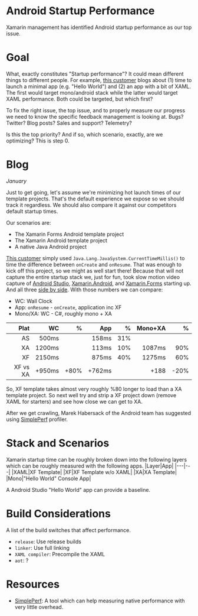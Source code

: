 # Android Startup Performance
Xamarin management has identified Android startup performance as our top issue. 

# Goal
What, exactly constitutes "Startup performance"? It could mean different things to different people. For example, [this customer][1] blogs about (1) time to launch a minimal app (e.g. "Hello World") and (2) an app with a bit of XAML. The first would target mono/android stack while the latter would target XAML performance. Both could be targeted, but which first? 

To fix the right issue, the top issue, and to properly measure our progress we need to know the specific feedback management is looking at. Bugs? Twitter? Blog posts? Sales and support? Telemetry? 

Is this the top priority? And if so, which scenario, exactly, are we optimizing? This is step 0.
# Blog
_January_

Just to get going, let's assume we're minimizing hot launch times of our template projects. That's the default experience we expose so we should track it regardless. We should also compare it against our competitors default startup times.

Our scenarios are: 
* The Xamarin Forms Android template project
* The Xamarin Android template project
* A native Java Android project

[This customer][1] simply used `Java.Lang.JavaSystem.CurrentTimeMillis()` to time the difference between `onCreate` and `onResume`. That was enough to kick off this project, so we might as well start there! Because that will not capture the entire startup stack we, just for fun, took slow motion video capture of [Android Studio][ASStartUp], [Xamarin.Android][XAStartUp], and [Xamarin.Forms][XFStartUp] starting up. And all three [side by side][StartUp]. With those numbers we can compare:
* WC: Wall Clock
* App: `onResume` - `onCreate`, application inc XF
* Mono/XA: WC - C#, roughly mono + XA

|Plat|WC|%|App|%|Mono+XA|%
|---:|---:|---:|---:|---:|---:|---:|
|AS|500ms||158ms|31%|
|XA|1200ms| |113ms| 10%|1087ms| 90%|
|XF|2150ms| |875ms| 40%|1275ms| 60%|
|XF vs XA|+950ms| +80%|+762ms| |+188| -20%|

So, XF template takes almost very roughly %80 longer to load than a XA template project. So next well try and strip a XF project down (remove XAML for starters) and see how close we can get to XA. 

After we get crawling, Marek Habersack of the Android team has suggested using [SimplePerf][SimplePerf] profiler. 

# Stack and Scenarios
Xamarin startup time can be roughly broken down into the following layers which can be roughly measured with the following apps.
|Layer|App|
|---|---|
|XAML|XF Template|
|XF|XF Template w/o XAML|
|XA|XA Template|
|Mono|"Hello World" Console App|

A Android Studio "Hello World" app can provide a baseline.

# Build Considerations
A list of the build switches that affect performance.
* `release`: Use release builds
* `linker`: Use full linking
* `XAML compiler`: Precompile the XAML
* `aot`: ?

# Resources
* [SimplePerf][SimplePerf]: A tool which can help measuring native performance with very little overhead.

[1]: https://programistologia.pl/2019/01/03/en-what-bothers-xamarin-developers-part-3/
[SimplePerf]: https://android.googlesource.com/platform/system/extras/+/master/simpleperf/doc/README.md
[XAStartUp]: https://m.youtube.com/watch?v=G9ylTGtsy5s
[XFStartUp]: https://www.youtube.com/watch?v=cKz8KDs1NAA
[ASStartUp]: https://m.youtube.com/watch?v=meGBmexhtPo
[StartUp]: https://youtu.be/Qw5LVO8Xp1E